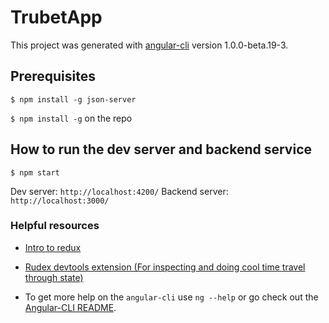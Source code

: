 # TrubetApp

This project was generated with [angular-cli](https://github.com/angular/angular-cli) version 1.0.0-beta.19-3.

## Prerequisites
`$ npm install -g json-server`

`$ npm install -g` on the repo

## How to run the dev server and backend service
`$ npm start`

Dev server: `http://localhost:4200/`
Backend server: `http://localhost:3000/`

### Helpful resources

* [Intro to redux](https://www.smashingmagazine.com/2016/06/an-introduction-to-redux/)

* [Rudex devtools extension (For inspecting and doing cool time travel through state)](https://github.com/zalmoxisus/redux-devtools-extension)

* To get more help on the `angular-cli` use `ng --help` or go check out the [Angular-CLI README](https://github.com/angular/angular-cli/blob/master/README.md).
